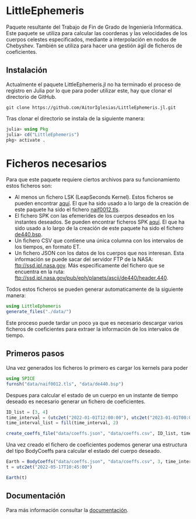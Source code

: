 # LittleEphemeris
Paquete resultante del Trabajo de Fin de Grado de Ingeniería Informática. Este paquete se utiliza para calcular las coordenas y las velocidades de los cuerpos celestes especificados, mediante a interpolación en nodos de Chebyshev. También se utiliza para hacer una gestión ágil de ficheros de coeficientes.

## Instalación

Actualmente el paquete LittleEphemeris.jl no ha terminado el proceso de registro en Julia por lo que para poder utilizar este, hay que clonar el directorio de GitHub.

```shell
git clone https://github.com/AitorIglesias/LittleEphemeris.jl.git
```

Tras clonar el directorio se instala de la siguiente manera:

```julia
julia> using Pkg
julia> cd("LittleEphemeris")
pkg> activate .
```

# Ficheros necesarios

Para que este paquete requiere ciertos archivos para su funcionamiento estos ficheros son:

 - Al menos un fichero LSK (LeapSeconds Kernel). Estos ficheros se pueden encontrar [aquí](https://naif.jpl.nasa.gov/pub/naif/generic_kernels/lsk/). El que ha sido usado a lo largo de la creación de este paquete ha sido el fichero [naif0012.tls](https://naif.jpl.nasa.gov/pub/naif/generic_kernels/lsk/naif0012.tls). 
 - El fichero SPK con las efemerides de los cuerpos deseados en los instantes deseados. Se pueden encontrar ficheros SPK [aquí](https://naif.jpl.nasa.gov/pub/naif/generic_kernels/spk/). El que ha sido usado a lo largo de la creación de este paquete ha sido el fichero [de440.bsp](https://naif.jpl.nasa.gov/pub/naif/generic_kernels/spk/planets/de440.bsp).
 - Un fichero CSV que contiene una única columna con los intervalos de los tiempos, en formato ET.
 - Un fichero JSON con los datos de los cuerpos que nos interesan. Esta información se puede sacar del servidor FTP de la NASA: ftp://ssd.jpl.nasa.gov. Más especificamente del fichero que se encuentra en la ruta: ftp://ssd.jpl.nasa.gov/pub/eph/planets/ascii/de440/header.440.

 Todos estos ficheros se pueden generar automaticamente de la siguiente manera:

```julia
using LittleEphemeris
generate_files("./data/")
```

Este proceso puede tardar un poco ya que es necesario descargar varios ficheros de coeficientes para extraer la información de los intervalos de tiempo.

## Primeros pasos

Una vez generados los ficheros lo primero es cargar los kernels para poder 

```julia
using SPICE
furnsh("data/naif0012.tls", "data/de440.bsp")
```

Despues para calcular el estado de un cuerpo en un instante de tiempo deseado es necesario generar un fichero de coeficientes.

```julia
ID_list = [3, 4]
time_interval = (utc2et("2022-01-01T12:00:00"), utc2et("2023-01-01T00:00:00"))
time_interval_list = fill(time_interval, 2)

create_coeffs_file("data/coeffs.json", "data/coeffs.csv", ID_list, time_interval_list, "header_data.json", "data/time.csv")
```

Una vez creado el fichero de coeficientes podemos generar una estructura del tipo BodyCoeffs para calcular el estado del cuerpo deseado.

```julia
Earth = BodyCoeffs("data/coeffs.json", "data/coeffs.csv", 3, time_interval);
t = utc2et("2022-05-17T10:45:00")

Earth(t)
```

## Documentación

Para más información consultar la [documentación](https://aitoriglesias.github.io/LittleEphemeris.jl/index.html).